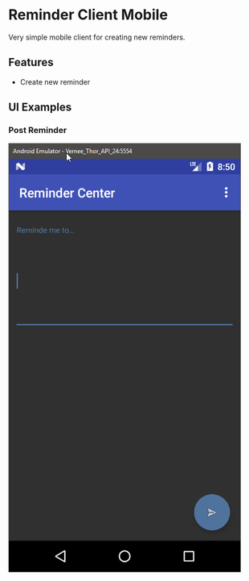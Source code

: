 # Reminder Client Mobile
Very simple mobile client for creating new reminders.

## Features
- Create new reminder

## UI Examples
### Post Reminder
![Alt text](/.project/readme_post_message.png?raw=true "Post Reminder Example")